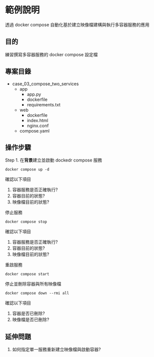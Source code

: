# 範例說明
透過 docker compose 自動化基於建立映像檔建構與執行多容器服務的應用

## 目的
練習撰寫多容器服務的 docker compose 設定檔

## 專案目錄
- case_03_compose_two_services
  - app
    - app.py
    - dockerfile
    - requirements.txt
  - web
    - dockerfile
    - index.html
    - nginx.conf
  - compose.yaml

## 操作步驟
Step 1. 在**背景**建立並啟動 dockedr compose 服務
```shell
docker compose up -d
```

確認以下項目
1. 容器服務是否正確執行?
2. 容器目前的狀態?
3. 映像檔目前的狀態?

停止服務
```shell
docker compose stop
```

確認以下項目
1. 容器服務是否正確執行?
2. 容器目前的狀態?
3. 映像檔目前的狀態?

重啟服務
```shell
docker compose start
```

停止並刪除容器與所有映像檔
```shell
docker compose down --rmi all
```

確認以下項目
1. 容器是否已刪除?
2. 映像檔是否已刪除?

## 延伸問題
1. 如何指定單一服務重新建立映像檔與啟動容器?